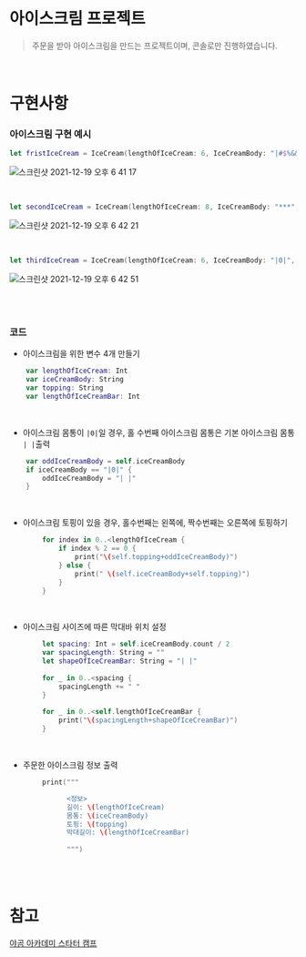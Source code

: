 
# 아이스크림 프로젝트
> 주문을 받아 아이스크림을 만드는 프로젝트이며, 콘솔로만 진행하였습니다.

<br>

# 구현사항
### 아이스크림 구현 예시
```swift 
let fristIceCream = IceCream(lengthOfIceCream: 6, IceCreamBody: "|#$%&&%$#|", topping: "*", lengthOfIceCreamBar: 3)
```
![스크린샷 2021-12-19 오후 6 41 17](https://user-images.githubusercontent.com/65153742/146670384-1af2111f-21ea-40ac-8450-c6d5f8808d6f.png)

<br>

```swift
let secondIceCream = IceCream(lengthOfIceCream: 8, IceCreamBody: "***", topping: "#", lengthOfIceCreamBar: 3)
```
![스크린샷 2021-12-19 오후 6 42 21](https://user-images.githubusercontent.com/65153742/146670415-32fb9b33-508c-4197-ad12-29cf4b68e79f.png)


<br>

```swift
let thirdIceCream = IceCream(lengthOfIceCream: 6, IceCreamBody: "|0|", lengthOfIceCreamBar: 3)
```
![스크린샷 2021-12-19 오후 6 42 51](https://user-images.githubusercontent.com/65153742/146670428-41ae76a6-118c-4a8d-8e0d-a56dea10abf9.png)

<br><br>

### 코드
- 아이스크림을 위한 변수 4개 만들기
```swift
    var lengthOfIceCream: Int
    var iceCreamBody: String
    var topping: String
    var lengthOfIceCreamBar: Int
```
<br>

- 아이스크림 몸통이 `|0|`일 경우, 홀 수번째 아이스크림 몸통은 기본 아이스크림 몸통 `| |`출력
```swift
    var oddIceCreamBody = self.iceCreamBody
    if iceCreamBody == "|0|" {
        oddIceCreamBody = "| |"
    }
```
<br>

- 아이스크림 토핑이 있을 경우, 홀수번째는 왼쪽에, 짝수번째는 오른쪽에 토핑하기

```swift
        for index in 0..<lengthOfIceCream {
            if index % 2 == 0 {
                print("\(self.topping+oddIceCreamBody)")
            } else {
                print(" \(self.iceCreamBody+self.topping)")
            }
        }
```
<br>

- 아이스크림 사이즈에 따른 막대바 위치 설정
```swift
        let spacing: Int = self.iceCreamBody.count / 2
        var spacingLength: String = ""
        let shapeOfIceCreamBar: String = "| |"
        
        for _ in 0..<spacing {
            spacingLength += " "
        }
        
        for _ in 0..<self.lengthOfIceCreamBar {
            print("\(spacingLength+shapeOfIceCreamBar)")
        }
```
<br>

- 주문한 아이스크림 정보 출력
```swift 
        print("""

              <정보>
              길이: \(lengthOfIceCream)
              몸통: \(iceCreamBody)
              토핑: \(topping)
              막대길이: \(lengthOfIceCreamBar)
              
              """)
```

<br><br>


# 참고
[야곰 아카데미 스타터 캠프](https://www.yagom-academy.kr/camp)
